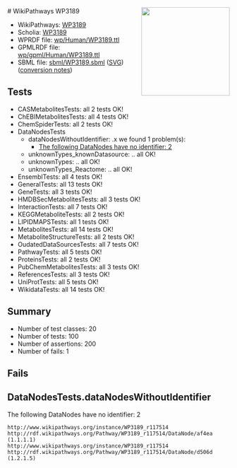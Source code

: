 <img style="float: right; width: 200px" src="../logo.png" />
# WikiPathways WP3189

* WikiPathways: [WP3189](https://identifiers.org/wikipathways:WP3189)
* Scholia: [WP3189](https://scholia.toolforge.org/wikipathways/WP3189)
* WPRDF file: [wp/Human/WP3189.ttl](../wp/Human/WP3189.ttl)
* GPMLRDF file: [wp/gpml/Human/WP3189.ttl](../wp/gpml/Human/WP3189.ttl)
* SBML file: [sbml/WP3189.sbml](../sbml/WP3189.sbml) ([SVG](../sbml/WP3189.svg)) ([conversion notes](../sbml/WP3189.txt))

## Tests
* CASMetabolitesTests: all 2 tests OK!
* ChEBIMetabolitesTests: all 4 tests OK!
* ChemSpiderTests: all 2 tests OK!
* DataNodesTests
    * dataNodesWithoutIdentifier: .x we found 1 problem(s):
        * [The following DataNodes have no identifier: 2](#d2d32fa1)
    * unknownTypes_knownDatasource: .. all OK!
    * unknownTypes: .. all OK!
    * unknownTypes_Reactome: .. all OK!
* EnsemblTests: all 4 tests OK!
* GeneralTests: all 13 tests OK!
* GeneTests: all 3 tests OK!
* HMDBSecMetabolitesTests: all 3 tests OK!
* InteractionTests: all 7 tests OK!
* KEGGMetaboliteTests: all 2 tests OK!
* LIPIDMAPSTests: all 1 tests OK!
* MetabolitesTests: all 14 tests OK!
* MetaboliteStructureTests: all 2 tests OK!
* OudatedDataSourcesTests: all 7 tests OK!
* PathwayTests: all 5 tests OK!
* ProteinsTests: all 2 tests OK!
* PubChemMetabolitesTests: all 3 tests OK!
* ReferencesTests: all 3 tests OK!
* UniProtTests: all 5 tests OK!
* WikidataTests: all 14 tests OK!


## Summary

* Number of test classes: 20
* Number of tests: 100
* Number of assertions: 200
* Number of fails: 1

## Fails

<a name="d2d32fa1" />

## DataNodesTests.dataNodesWithoutIdentifier

The following DataNodes have no identifier: 2
```
http://www.wikipathways.org/instance/WP3189_r117514 http://rdf.wikipathways.org/Pathway/WP3189_r117514/DataNode/af4ea (1.1.1.1)
http://www.wikipathways.org/instance/WP3189_r117514 http://rdf.wikipathways.org/Pathway/WP3189_r117514/DataNode/d506d (1.2.1.5)
```

